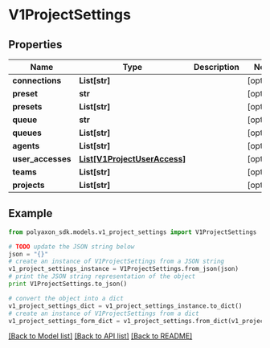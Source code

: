 # V1ProjectSettings


## Properties
Name | Type | Description | Notes
------------ | ------------- | ------------- | -------------
**connections** | **List[str]** |  | [optional] 
**preset** | **str** |  | [optional] 
**presets** | **List[str]** |  | [optional] 
**queue** | **str** |  | [optional] 
**queues** | **List[str]** |  | [optional] 
**agents** | **List[str]** |  | [optional] 
**user_accesses** | [**List[V1ProjectUserAccess]**](V1ProjectUserAccess.md) |  | [optional] 
**teams** | **List[str]** |  | [optional] 
**projects** | **List[str]** |  | [optional] 

## Example

```python
from polyaxon_sdk.models.v1_project_settings import V1ProjectSettings

# TODO update the JSON string below
json = "{}"
# create an instance of V1ProjectSettings from a JSON string
v1_project_settings_instance = V1ProjectSettings.from_json(json)
# print the JSON string representation of the object
print V1ProjectSettings.to_json()

# convert the object into a dict
v1_project_settings_dict = v1_project_settings_instance.to_dict()
# create an instance of V1ProjectSettings from a dict
v1_project_settings_form_dict = v1_project_settings.from_dict(v1_project_settings_dict)
```
[[Back to Model list]](../README.md#documentation-for-models) [[Back to API list]](../README.md#documentation-for-api-endpoints) [[Back to README]](../README.md)


